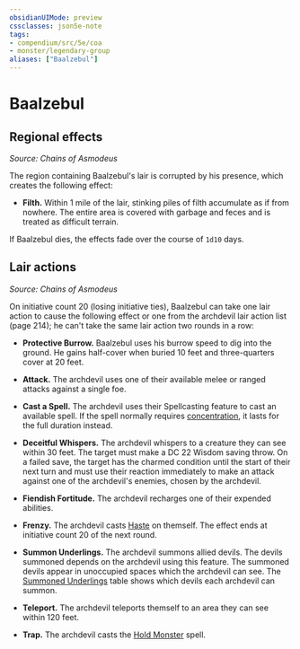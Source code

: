 ```yaml
---
obsidianUIMode: preview
cssclasses: json5e-note
tags:
- compendium/src/5e/coa
- monster/legendary-group
aliases: ["Baalzebul"]
---
```

# Baalzebul

## Regional effects
_Source: Chains of Asmodeus_

The region containing Baalzebul's lair is corrupted by his presence, which creates the following effect:

- **Filth.** Within 1 mile of the lair, stinking piles of filth accumulate as if from nowhere. The entire area is covered with garbage and feces and is treated as difficult terrain.  

If Baalzebul dies, the effects fade over the course of `1d10` days.

## Lair actions
_Source: Chains of Asmodeus_

On initiative count 20 (losing initiative ties), Baalzebul can take one lair action to cause the following effect or one from the archdevil lair action list (page 214); he can't take the same lair action two rounds in a row:

- **Protective Burrow.** Baalzebul uses his burrow speed to dig into the ground. He gains half-cover when buried 10 feet and three-quarters cover at 20 feet.  

- **Attack.** The archdevil uses one of their available melee or ranged attacks against a single foe.  
- **Cast a Spell.** The archdevil uses their Spellcasting feature to cast an available spell. If the spell normally requires [concentration](Mechanics/Rules/conditions.md#Concentration), it lasts for the full duration instead.  
- **Deceitful Whispers.** The archdevil whispers to a creature they can see within 30 feet. The target must make a DC 22 Wisdom saving throw. On a failed save, the target has the charmed condition until the start of their next turn and must use their reaction immediately to make an attack against one of the archdevil's enemies, chosen by the archdevil.  
- **Fiendish Fortitude.** The archdevil recharges one of their expended abilities.  
- **Frenzy.** The archdevil casts [Haste](Mechanics/spells/haste.md) on themself. The effect ends at initiative count 20 of the next round.  
- **Summon Underlings.** The archdevil summons allied devils. The devils summoned depends on the archdevil using this feature. The summoned devils appear in unoccupied spaces which the archdevil can see. The [Summoned Underlings](Mechanics/tables/archdevil-lair-action-list-summoned-underlings-coa.md) table shows which devils each archdevil can summon.  
- **Teleport.** The archdevil teleports themself to an area they can see within 120 feet.  
- **Trap.** The archdevil casts the [Hold Monster](Mechanics/spells/hold-monster.md) spell.